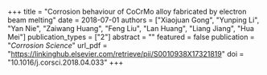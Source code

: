 +++
title = "Corrosion behaviour of CoCrMo alloy fabricated by electron beam melting"
date = 2018-07-01
authors = ["Xiaojuan Gong", "Yunping Li", "Yan Nie", "Zaiwang Huang", "Feng Liu", "Lan Huang", "Liang Jiang", "Hua Mei"]
publication_types = ["2"]
abstract = ""
featured = false
publication = "*Corrosion Science*"
url_pdf = "https://linkinghub.elsevier.com/retrieve/pii/S0010938X17321819"
doi = "10.1016/j.corsci.2018.04.033"
+++

